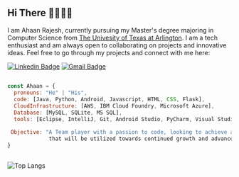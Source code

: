 ## Hi There 👋👨🏻‍💻


I am Ahaan Rajesh, currently pursuing my Master's degree majoring in Computer Science from [The Univesity of Texas at Arlington](https://www.uta.edu/). I am a tech enthusiast and  am always open to collaborating on projects and innovative ideas. Feel free to go through my projects and connect with me here:

[![Linkedin Badge](https://img.shields.io/badge/-Linkedin-blue?style=flat-square&logo=Linkedin&logoColor=white&link=https://www.linkedin.com/in/ahaanr/)](https://www.linkedin.com/in/ahaanr/)
[![Gmail Badge](https://img.shields.io/badge/-Gmail-c14438?style=flat-square&logo=Gmail&logoColor=white&link=mailto:ahaanrajesh@gmail.com)](mailto:ahaanrajesh@gmail.com)

##

```javascript
const Ahaan = {
  pronouns: "He" | "His",
  code: [Java, Python, Android, Javascript, HTML, CSS, Flask],
  CloudInfrastructure: [AWS, IBM Cloud Foundry, Microsoft Azure],
  Database: [MySQL, SQLite, MS SQL],
  tools: [Eclipse, IntelliJ, Git, Android Studio, PyCharm, Visual Studio],
 
 Objective: "A Team player with a passion to code, looking to achieve a challenging position 
             that will be utilized towards continued growth and advancement."
}
```

##

![Top Langs](https://github-readme-stats.vercel.app/api/top-langs/?username=Ahaan-R&hide=TeX&layout=compact)

<!--
##

- 🔭 I’m currently working on ...
- 🌱 I’m currently learning ...
- 👯 I’m looking to collaborate on ...
- 🤔 I’m looking for help with ...
- 💬 Ask me about ...
- 📫 How to reach me: ...
- 😄 Pronouns: ...
- ⚡ Fun fact: ...

